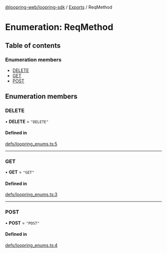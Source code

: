 [@loopring-web/loopring-sdk](../README.md) / [Exports](../modules.md) / ReqMethod

# Enumeration: ReqMethod

## Table of contents

### Enumeration members

- [DELETE](ReqMethod.md#delete)
- [GET](ReqMethod.md#get)
- [POST](ReqMethod.md#post)

## Enumeration members

### DELETE

• **DELETE** = `"DELETE"`

#### Defined in

[defs/loopring_enums.ts:5](https://github.com/Loopring/loopring_sdk/blob/31597d7/src/defs/loopring_enums.ts#L5)

___

### GET

• **GET** = `"GET"`

#### Defined in

[defs/loopring_enums.ts:3](https://github.com/Loopring/loopring_sdk/blob/31597d7/src/defs/loopring_enums.ts#L3)

___

### POST

• **POST** = `"POST"`

#### Defined in

[defs/loopring_enums.ts:4](https://github.com/Loopring/loopring_sdk/blob/31597d7/src/defs/loopring_enums.ts#L4)
